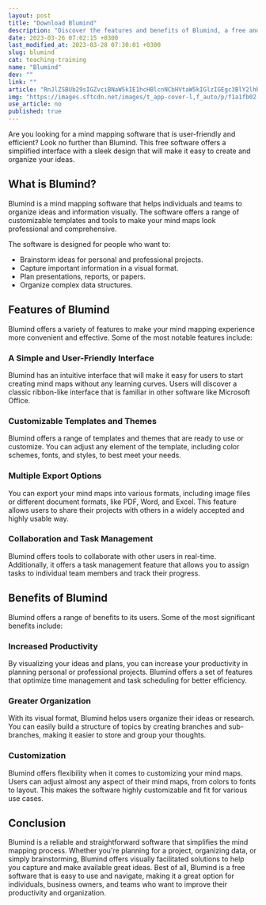 ```yaml
---
layout: post
title: "Download Blumind"
description: "Discover the features and benefits of Blumind, a free and easy-to-use mind mapping software for personal and professional projects."
date: 2023-03-26 07:02:15 +0300
last_modified_at: 2023-03-28 07:30:01 +0300
slug: blumind
cat: teaching-training
name: "Blumind"
dev: ""
link: ""
article: "RnJlZSBUb29sIGZvciBNaW5kIE1hcHBlcnNCbHVtaW5kIGlzIGEgc3BlY2lhbCB0b29sIHRoYXQgaGFzIGJlZW4gZGVzaWduZWQgdG8gbWFwIG1pbmQgbWFwcGluZyBhIGJyZWV6ZS4gVGhlIHNvZnR3YXJlIHByb21pc2VzIHRvIGJlIHZlcnkgZWFzeSB0byB1c2UgYW5kIHByb3ZpZGVzIGEgbnVtYmVyIG9mIGRpZmZlcmVudCBjaGFydCBsYXlvdXRzIGZvciB1c2VycyB0byBjaG9vc2UgZnJvbS4gUGVvcGxlIHdobyBhcmUgbG9va2luZyBmb3IgYW4gZWFzeSB3YXkgdG8gd29yayBvdXQgdGhlaXIgcHJvamVjdHMgc2hvdWxkIG1ha2Ugc3VyZSB0aGV5IHRha2UgYSBjbG9zZXIgbG9vayBhdCBCbHVtaW5kLg=="
img: "https://images.sftcdn.net/images/t_app-cover-l,f_auto/p/f1a1fb02-9a64-11e6-8f35-00163ed833e7/1208505123/blumind-screenshot.png"
use_article: no
published: true
---
```

Are you looking for a mind mapping software that is user-friendly and efficient? Look no further than Blumind. This free software offers a simplified interface with a sleek design that will make it easy to create and organize your ideas.

## What is Blumind?

Blumind is a mind mapping software that helps individuals and teams to organize ideas and information visually. The software offers a range of customizable templates and tools to make your mind maps look professional and comprehensive.

The software is designed for people who want to:

* Brainstorm ideas for personal and professional projects.
* Capture important information in a visual format.
* Plan presentations, reports, or papers.
* Organize complex data structures.

## Features of Blumind

Blumind offers a variety of features to make your mind mapping experience more convenient and effective. Some of the most notable features include:

### A Simple and User-Friendly Interface

Blumind has an intuitive interface that will make it easy for users to start creating mind maps without any learning curves. Users will discover a classic ribbon-like interface that is familiar in other software like Microsoft Office.

### Customizable Templates and Themes

Blumind offers a range of templates and themes that are ready to use or customize. You can adjust any element of the template, including color schemes, fonts, and styles, to best meet your needs.

### Multiple Export Options

You can export your mind maps into various formats, including image files or different document formats, like PDF, Word, and Excel. This feature allows users to share their projects with others in a widely accepted and highly usable way.

### Collaboration and Task Management

Blumind offers tools to collaborate with other users in real-time. Additionally, it offers a task management feature that allows you to assign tasks to individual team members and track their progress.

## Benefits of Blumind

Blumind offers a range of benefits to its users. Some of the most significant benefits include:

### Increased Productivity

By visualizing your ideas and plans, you can increase your productivity in planning personal or professional projects. Blumind offers a set of features that optimize time management and task scheduling for better efficiency.

### Greater Organization

With its visual format, Blumind helps users organize their ideas or research. You can easily build a structure of topics by creating branches and sub-branches, making it easier to store and group your thoughts.

### Customization

Blumind offers flexibility when it comes to customizing your mind maps. Users can adjust almost any aspect of their mind maps, from colors to fonts to layout. This makes the software highly customizable and fit for various use cases.

## Conclusion

Blumind is a reliable and straightforward software that simplifies the mind mapping process. Whether you're planning for a project, organizing data, or simply brainstorming, Blumind offers visually facilitated solutions to help you capture and make available great ideas. Best of all, Blumind is a free software that is easy to use and navigate, making it a great option for individuals, business owners, and teams who want to improve their productivity and organization.